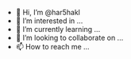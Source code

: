 - 👋 Hi, I’m @har5hakl
- 👀 I’m interested in ...
- 🌱 I’m currently learning ...
- 💞️ I’m looking to collaborate on ...
- 📫 How to reach me ...

<!---
har5hakl/har5hakl is a ✨ special ✨ repository because its `README.md` (this file) appears on your GitHub profile.
You can click the Preview link to take a look at your changes.
--->
